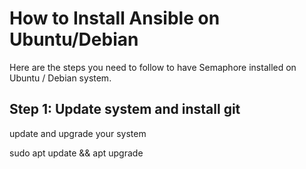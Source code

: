 <h1>How to Install Ansible on Ubuntu/Debian</h1>
Here are the steps you need to follow to have Semaphore installed on Ubuntu / Debian system.

<h2>Step 1: Update system and install git</h2>
<p>update and upgrade your system</p>
<p>sudo apt update && apt upgrade</p>
